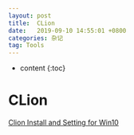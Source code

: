 ```yaml
---
layout: post
title:  CLion
date:   2019-09-10 14:55:01 +0800
categories: 杂记
tag: Tools
---
```

* content
{:toc}


# CLion
[Clion Install and Setting for Win10](https://blog.hgtweb.com/2018/clion-install-and-setting-for-win10/)

